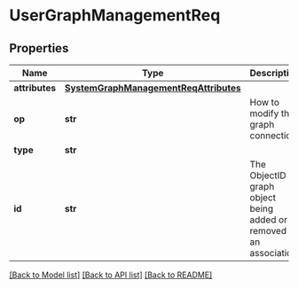 # UserGraphManagementReq

## Properties
Name | Type | Description | Notes
------------ | ------------- | ------------- | -------------
**attributes** | [**SystemGraphManagementReqAttributes**](SystemGraphManagementReqAttributes.md) |  | [optional] 
**op** | **str** | How to modify the graph connection. | 
**type** | **str** |  | 
**id** | **str** | The ObjectID of graph object being added or removed as an association. | 

[[Back to Model list]](../README.md#documentation-for-models) [[Back to API list]](../README.md#documentation-for-api-endpoints) [[Back to README]](../README.md)


